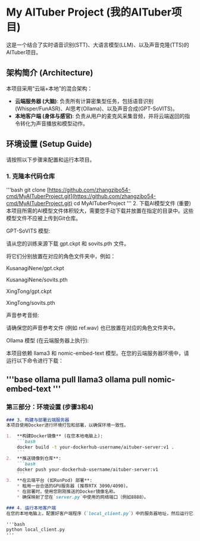 # My AITuber Project (我的AITuber项目)

这是一个结合了实时语音识别(STT)、大语言模型(LLM)、以及声音克隆(TTS)的AITuber项目。

## 架构简介 (Architecture)

本项目采用“云端+本地”的混合架构：
- **云端服务器 (大脑)**: 负责所有计算密集型任务，包括语音识别(Whisper/FunASR)、AI思考(Ollama)、以及声音合成(GPT-SoVITS)。
- **本地客户端 (身体与感官)**: 负责从用户的麦克风采集音频，并将云端返回的指令转化为声音播放和模型动作。

## 环境设置 (Setup Guide)

请按照以下步骤来配置和运行本项目。

### 1. 克隆本代码仓库
'''bash
git clone [https://github.com/zhangzibo54-cmd/MyAITuberProject.git](https://github.com/zhangzibo54-cmd/MyAITuberProject.git)
cd MyAITuberProject
'''
2. 下载AI模型文件 (重要)
本项目所需的AI模型文件体积较大，需要您手动下载并放置在指定的目录中。这些模型文件不应被上传到Git仓库。

GPT-SoVITS 模型:

请从您的训练来源下载 gpt.ckpt 和 sovits.pth 文件。

将它们分别放置在对应的角色文件夹中，例如：

KusanagiNene/gpt.ckpt

KusanagiNene/sovits.pth

XingTong/gpt.ckpt

XingTong/sovits.pth

声音参考音频:

请确保您的声音参考文件 (例如 ref.wav) 也已放置在对应的角色文件夹中。

Ollama 模型 (在云端服务器上执行):

本项目依赖 llama3 和 nomic-embed-text 模型。在您的云端服务器环境中，请运行以下命令进行下载：

'''base
ollama pull llama3
ollama pull nomic-embed-text
'''
---

### **第三部分：环境设置 (步骤3和4)**

```markdown
### 3. 构建与部署云端服务器
本项目使用Docker进行环境打包和部署，以确保环境一致性。

1.  **构建Docker镜像** (在您本地电脑上):
    ```bash
    docker build -t your-dockerhub-username/aituber-server:v1 .
    ```
2.  **推送镜像到仓库**:
    ```bash
    docker push your-dockerhub-username/aituber-server:v1
    ```
3.  **在云端平台 (如RunPod) 部署**:
    * 租用一台合适的GPU服务器 (推荐RTX 3090/4090)。
    * 在部署时，使用您刚刚推送的Docker镜像名称。
    * 确保映射了您在`server.py`中使用的网络端口（例如8888）。

### 4. 运行本地客户端
在您的本地电脑上，配置好客户端程序（`local_client.py`）中的服务器地址，然后运行它以连接到云端大脑。

'''bash
python local_client.py
'''
